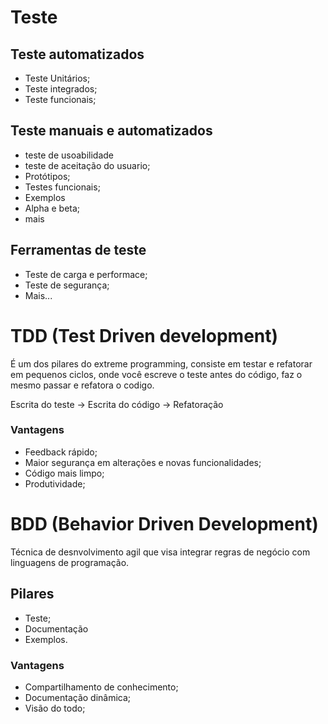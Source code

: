 # Teste 

## Teste automatizados

* Teste Unitários;
* Teste integrados;
* Teste funcionais;

## Teste manuais e automatizados

* teste de usoabilidade
* teste de aceitação do usuario;
* Protótipos;
* Testes funcionais;
* Exemplos
* Alpha e beta;
* mais 

## Ferramentas de teste 

* Teste de carga e performace;
* Teste de segurança;
* Mais...

# TDD (Test Driven development)

É um dos pilares do extreme programming, consiste em testar e refatorar em pequenos ciclos, onde você escreve o teste antes do código, faz o mesmo passar e refatora o codigo.

Escrita do teste -> Escrita do código -> Refatoração

### Vantagens

* Feedback rápido;
* Maior segurança em alterações e novas funcionalidades;
* Código mais limpo;
* Produtividade;

# BDD (Behavior Driven Development)

Técnica de desnvolvimento agil que visa integrar regras de negócio com linguagens de programação.

## Pilares 

* Teste;
* Documentação
* Exemplos.

### Vantagens

* Compartilhamento de conhecimento;
* Documentação dinâmica;
* Visão do todo;
